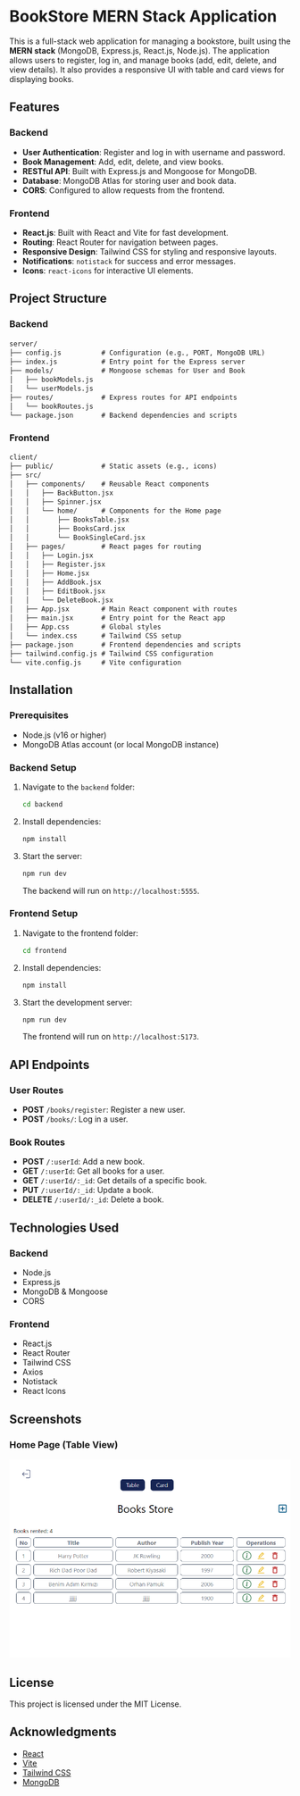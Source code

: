 # BookStore MERN Stack Application

This is a full-stack web application for managing a bookstore, built using the **MERN stack** (MongoDB, Express.js, React.js, Node.js). The application allows users to register, log in, and manage books (add, edit, delete, and view details). It also provides a responsive UI with table and card views for displaying books.

## Features

### Backend
- **User Authentication**: Register and log in with username and password.
- **Book Management**: Add, edit, delete, and view books.
- **RESTful API**: Built with Express.js and Mongoose for MongoDB.
- **Database**: MongoDB Atlas for storing user and book data.
- **CORS**: Configured to allow requests from the frontend.

### Frontend
- **React.js**: Built with React and Vite for fast development.
- **Routing**: React Router for navigation between pages.
- **Responsive Design**: Tailwind CSS for styling and responsive layouts.
- **Notifications**: `notistack` for success and error messages.
- **Icons**: `react-icons` for interactive UI elements.

## Project Structure

### Backend
```
server/
├── config.js          # Configuration (e.g., PORT, MongoDB URL)
├── index.js           # Entry point for the Express server
├── models/            # Mongoose schemas for User and Book
│   ├── bookModels.js
│   └── userModels.js
├── routes/            # Express routes for API endpoints
│   └── bookRoutes.js
└── package.json       # Backend dependencies and scripts
```

### Frontend
```
client/
├── public/            # Static assets (e.g., icons)
├── src/
│   ├── components/    # Reusable React components
│   │   ├── BackButton.jsx
│   │   ├── Spinner.jsx
│   │   └── home/      # Components for the Home page
│   │       ├── BooksTable.jsx
│   │       ├── BooksCard.jsx
│   │       └── BookSingleCard.jsx
│   ├── pages/         # React pages for routing
│   │   ├── Login.jsx
│   │   ├── Register.jsx
│   │   ├── Home.jsx
│   │   ├── AddBook.jsx
│   │   ├── EditBook.jsx
│   │   └── DeleteBook.jsx
│   ├── App.jsx        # Main React component with routes
│   ├── main.jsx       # Entry point for the React app
│   ├── App.css        # Global styles
│   └── index.css      # Tailwind CSS setup
├── package.json       # Frontend dependencies and scripts
├── tailwind.config.js # Tailwind CSS configuration
└── vite.config.js     # Vite configuration
```

## Installation

### Prerequisites
- Node.js (v16 or higher)
- MongoDB Atlas account (or local MongoDB instance)

### Backend Setup
1. Navigate to the `backend` folder:
   ```bash
   cd backend
   ```
2. Install dependencies:
   ```bash
   npm install
   ```
3. Start the server:
   ```bash
   npm run dev
   ```
   The backend will run on `http://localhost:5555`.

### Frontend Setup
1. Navigate to the frontend folder:
   ```bash
   cd frontend
   ```
2. Install dependencies:
   ```bash
   npm install
   ```
3. Start the development server:
   ```bash
   npm run dev
   ```
   The frontend will run on `http://localhost:5173`.

## API Endpoints

### User Routes
- **POST** `/books/register`: Register a new user.
- **POST** `/books/`: Log in a user.

### Book Routes
- **POST** `/:userId`: Add a new book.
- **GET** `/:userId`: Get all books for a user.
- **GET** `/:userId/:_id`: Get details of a specific book.
- **PUT** `/:userId/:_id`: Update a book.
- **DELETE** `/:userId/:_id`: Delete a book.

## Technologies Used

### Backend
- Node.js
- Express.js
- MongoDB & Mongoose
- CORS

### Frontend
- React.js
- React Router
- Tailwind CSS
- Axios
- Notistack
- React Icons

## Screenshots

### Home Page (Table View)
![Home Page Table View](frontend/public/bookstore.png)


## License
This project is licensed under the MIT License.

## Acknowledgments
- [React](https://reactjs.org/)
- [Vite](https://vitejs.dev/)
- [Tailwind CSS](https://tailwindcss.com/)
- [MongoDB](https://www.mongodb.com/)

